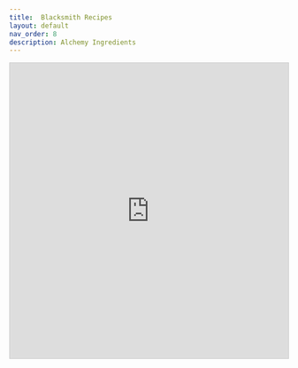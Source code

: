 ```yaml
---
title:  Blacksmith Recipes
layout: default
nav_order: 8
description: Alchemy Ingredients
---
```



<iframe class="airtable-embed" src="https://airtable.com/embed/shrOGKFppixFVmhfc?backgroundColor=red&viewControls=on" frameborder="0" onmousewheel="" width="100%" height="533" style="background: transparent; border: 1px solid #ccc;"></iframe>